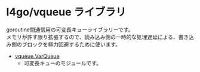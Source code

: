 # l4go/vqueue ライブラリ

goroutine間通信用の可変長キューライブラリーです。  
メモリが許す限り拡張するので、読み込み側の一時的な処理遅延による、書き込み側のブロックを極力回避するために使います。

* [vqueue.VarQueue](VarQueue.md)
    * 可変長キューのモジュールです。
